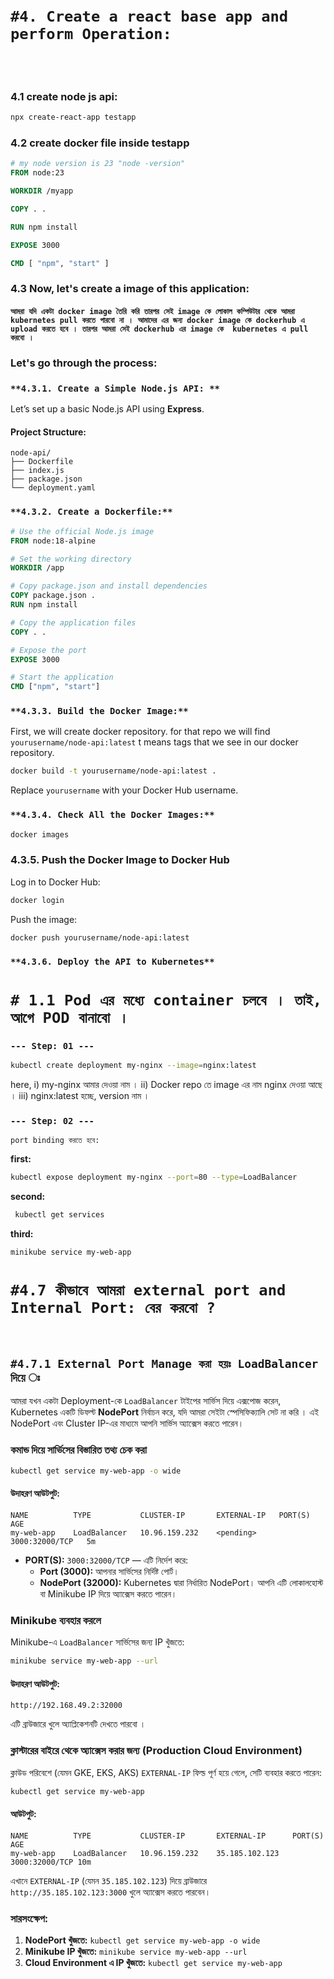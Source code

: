 
<br>
<br>

# `#4. Create a react base app and perform Operation: `

<br>
<br>


### **4.1 create node js api:**
```bash
npx create-react-app testapp
```

### **4.2 create docker file inside testapp**
```Dockerfile
# my node version is 23 "node -version"
FROM node:23

WORKDIR /myapp

COPY . . 

RUN npm install

EXPOSE 3000

CMD [ "npm", "start" ]

```

### **4.3 Now, let's create a image of this application:**


#### `আমরা যদি একটা docker image তৈরি করি তারপর সেই image কে লোকাল কম্পিউটার থেকে আমরা kubernetes pull করতে পারবো না । আমাদের এর জন্য docker image কে dockerhub এ upload করতে হবে । তারপর আমরা সেই dockerhub এর image কে  kubernetes এ pull করবো । `


### Let's go through the process:


### `**4.3.1. Create a Simple Node.js API: **`
Let’s set up a basic Node.js API using **Express**.

#### **Project Structure:**
```
node-api/
├── Dockerfile
├── index.js
├── package.json
└── deployment.yaml
```

### `**4.3.2. Create a Dockerfile:**`
```dockerfile
# Use the official Node.js image
FROM node:18-alpine

# Set the working directory
WORKDIR /app

# Copy package.json and install dependencies
COPY package.json .
RUN npm install

# Copy the application files
COPY . .

# Expose the port
EXPOSE 3000

# Start the application
CMD ["npm", "start"]
```

### `**4.3.3. Build the Docker Image:**`

First, we will create docker repository. for that repo we will find `yourusername/node-api:latest`
t means tags that we see in our docker repository.

```bash
docker build -t yourusername/node-api:latest .
```
Replace `yourusername` with your Docker Hub username.


### `**4.3.4. Check All the Docker Images:**`

```bash
docker images
```

### **4.3.5. Push the Docker Image to Docker Hub**
Log in to Docker Hub:

```bash
docker login
```

Push the image:

```bash
docker push yourusername/node-api:latest
```


### `**4.3.6. Deploy the API to Kubernetes**`

# `# 1.1 Pod এর মধ্যে container চলবে । তাই, আগে POD বানাবো । `



### `--- Step: 01 ---`
```bash
kubectl create deployment my-nginx --image=nginx:latest
```
here,
i) my-nginx আমার দেওয়া নাম । 
ii) Docker repo তে image এর নাম nginx দেওয়া আছে । 
iii) nginx:latest হচ্ছে, version নাম । 

### `--- Step: 02 ---`
`port binding করতে হবে: `

**first:**
```bash
kubectl expose deployment my-nginx --port=80 --type=LoadBalancer 
```

**second:**
```bash
 kubectl get services 
```

**third:**
```bash
minikube service my-web-app 
```

# `#4.7 কীভাবে আমরা external port and Internal Port: বের করবো ?  `

<br>

## `#4.7.1 External Port Manage করা হয়ঃ LoadBalancer দিয়ে ঃ `

আমরা যখন একটা Deployment-কে `LoadBalancer` টাইপের সার্ভিস দিয়ে এক্সপোজ করেন, Kubernetes একটি ডিফল্ট **NodePort** নির্বাচন করে, যদি আমরা সেইটা স্পেসিফিক্যালি সেট না করি । এই NodePort এবং Cluster IP-এর মাধ্যমে আপনি সার্ভিস অ্যাক্সেস করতে পারেন।

### **কমান্ড দিয়ে সার্ভিসের বিস্তারিত তথ্য চেক করা**
```bash
kubectl get service my-web-app -o wide
```

#### **উদাহরণ আউটপুট:**
```
NAME          TYPE           CLUSTER-IP       EXTERNAL-IP   PORT(S)          AGE
my-web-app    LoadBalancer   10.96.159.232    <pending>     3000:32000/TCP   5m
```

- **PORT(S):** `3000:32000/TCP` — এটি নির্দেশ করে:
  - **Port (3000):** আপনার সার্ভিসের নির্দিষ্ট পোর্ট।
  - **NodePort (32000):** Kubernetes দ্বারা নির্ধারিত NodePort। আপনি এটি লোকালহোস্ট বা Minikube IP দিয়ে অ্যাক্সেস করতে পারেন।

### **Minikube ব্যবহার করলে**
Minikube-এ `LoadBalancer` সার্ভিসের জন্য IP খুঁজতে:
```bash
minikube service my-web-app --url
```

#### **উদাহরণ আউটপুট:**
```
http://192.168.49.2:32000
```

এটি ব্রাউজারে খুলে অ্যাপ্লিকেশনটি দেখতে পারবো । 

### **ক্লাস্টারের বাইরে থেকে অ্যাক্সেস করার জন্য (Production Cloud Environment)**
ক্লাউড পরিবেশে (যেমন GKE, EKS, AKS) `EXTERNAL-IP` ফিল্ড পূর্ণ হয়ে গেলে, সেটি ব্যবহার করতে পারেন:
```bash
kubectl get service my-web-app
```

#### আউটপুট:
```
NAME          TYPE           CLUSTER-IP       EXTERNAL-IP      PORT(S)        AGE
my-web-app    LoadBalancer   10.96.159.232    35.185.102.123   3000:32000/TCP 10m
```

এখানে `EXTERNAL-IP` (যেমন `35.185.102.123`) দিয়ে ব্রাউজারে `http://35.185.102.123:3000` খুলে অ্যাক্সেস করতে পারবেন।

### সারসংক্ষেপ:
1. **NodePort খুঁজতে:** `kubectl get service my-web-app -o wide`
2. **Minikube IP খুঁজতে:** `minikube service my-web-app --url`
3. **Cloud Environment এ IP খুঁজতে:** `kubectl get service my-web-app`



